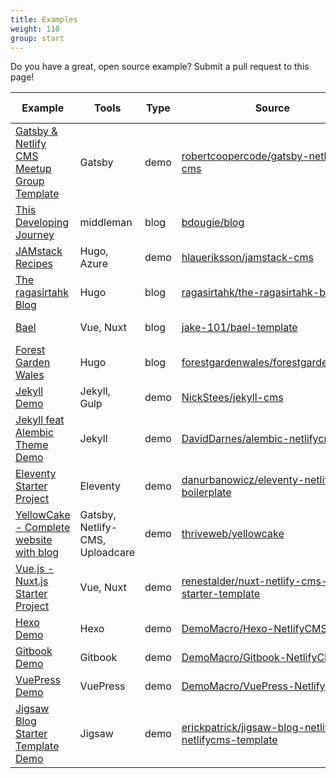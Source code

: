 ```yaml
---
title: Examples
weight: 110
group: start
---
```


Do you have a great, open source example? Submit a pull request to this page!

Example | Tools | Type | Source | More info |
--- | --- | --- | --- | ---
[Gatsby & Netlify CMS Meetup Group Template](https://github.com/robertcoopercode/gatsby-netlify-cms) | Gatsby | demo | [robertcoopercode/gatsby-netlify-cms](https://github.com/robertcoopercode/gatsby-netlify-cms) | [blog post](https://blog.logrocket.com/gatsby-netlify-cms-a-perfect-pairing-d50d59d16f67)
[This Developing Journey](https://briandouglas.me) | middleman | blog | [bdougie/blog](https://github.com/bdougie/blog) | [blog post](https://www.netlify.com/blog/2017/04/20/creating-a-blog-with-middleman-and-netlify-cms/)
[JAMstack Recipes](https://jamstack-cms.netlify.com) | Hugo, Azure | demo | [hlaueriksson/jamstack-cms](https://github.com/hlaueriksson/jamstack-cms) | [blog post](http://conductofcode.io/post/managing-content-for-a-jamstack-site-with-netlify-cms/)
[The ragasirtahk Blog](https://www.ragasirtahk.tk/) | Hugo | blog | [ragasirtahk/the-ragasirtahk-blog](https://github.com/ragasirtahk/the-ragasirtahk-blog) | [blog post](https://www.ragasirtahk.tk/2018/01/setting-up-netlify-cms-on-hugo/)
[Bael](https://bael-theme.jake101.com/) | Vue, Nuxt | blog | [jake-101/bael-template](https://github.com/jake-101/bael-template) | [blog post](https://bael-theme.jake101.com/blog/2018-06-19-top-10-reasons-why)
[Forest Garden Wales](https://www.forestgarden.wales/) | Hugo | blog | [forestgardenwales/forestgarden.wales](https://github.com/forestgardenwales/forestgarden.wales) | [blog post](https://www.forestgarden.wales/blog/now-using-netlify-cms/)
[Jekyll Demo](https://jekyll-netlifycms.netlify.com/) | Jekyll, Gulp | demo | [NickStees/jekyll-cms](https://github.com/NickStees/jekyll-cms) | [read me](https://github.com/NickStees/jekyll-cms)
[Jekyll feat Alembic Theme Demo](https://alembic-kit-demo.netlify.com/) | Jekyll | demo | [DavidDarnes/alembic-netlifycms-kit](https://github.com/daviddarnes/alembic-netlifycms-kit) | [read me](https://github.com/daviddarnes/alembic-netlifycms-kit#starter-kit-for-alembic-with-netlify-cms)
[Eleventy Starter Project](https://eleventy-netlify-boilerplate.netlify.com/) | Eleventy | demo | [danurbanowicz/eleventy-netlify-boilerplate](https://github.com/danurbanowicz/eleventy-netlify-boilerplate) | [read me](https://github.com/danurbanowicz/eleventy-netlify-boilerplate)
[YellowCake - Complete website with blog](https://yellowcake.netlify.com) | Gatsby, Netlify-CMS, Uploadcare | demo | [thriveweb/yellowcake](https://github.com/thriveweb/yellowcake/) | [blog post](https://thriveweb.com.au/the-lab/yellowcake-gatsby-react-js-starter-project/)
[Vue.js - Nuxt.js Starter Project](https://github.com/renestalder/nuxt-netlify-cms-starter-template) | Vue, Nuxt | demo | [renestalder/nuxt-netlify-cms-starter-template](https://github.com/renestalder/nuxt-netlify-cms-starter-template) | [read me](https://github.com/renestalder/nuxt-netlify-cms-starter-template)
[Hexo Demo](https://hexocms.imst.xyz/) | Hexo | demo | [DemoMacro/Hexo-NetlifyCMS](https://github.com/DemoMacro/Hexo-NetlifyCMS) | [read me](https://github.com/DemoMacro/Hexo-NetlifyCMS)
[Gitbook Demo](https://gitbook.imst.xyz/) | Gitbook | demo | [DemoMacro/Gitbook-NetlifyCMS](https://github.com/DemoMacro/Gitbook-NetlifyCMS) | [read me](https://github.com/DemoMacro/Gitbook-NetlifyCMS)
[VuePress Demo](https://vuepress.imst.xyz/) | VuePress | demo | [DemoMacro/VuePress-NetlifyCMS](https://github.com/DemoMacro/VuePress-NetlifyCMS) | [read me](https://github.com/DemoMacro/VuePress-NetlifyCMS)
[Jigsaw Blog Starter Template Demo](https://jigsaw-blog-netlify-netlifycms-template.netlify.com/) | Jigsaw | demo | [erickpatrick/jigsaw-blog-netlify-netlifycms-template](https://github.com/erickpatrick/jigsaw-blog-netlify-netlifycms-template) | [blog post](https://www.erickpatrick.net/blog/augmenting-tightenco-jigsaw-with-netlifycms/)
